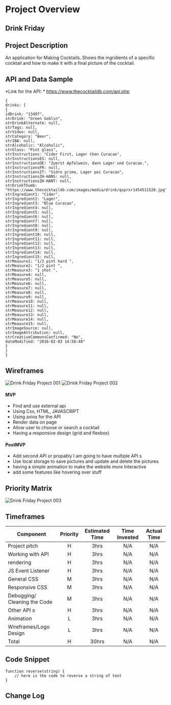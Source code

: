 # Project Overview

## Drink Friday

<!-- The name of your project. -->

## Project Description

An application for Making Cocktails. Shows the ingridients of a specific cocktail and how to make it with a final picture of the cocktail.

## API and Data Sample
*Link for the API: * https://www.thecocktaildb.com/api.php
```
{
drinks: [
{
idDrink: "13497",
strDrink: "Green Goblin",
strDrinkAlternate: null,
strTags: null,
strVideo: null,
strCategory: "Beer",
strIBA: null,
strAlcoholic: "Alcoholic",
strGlass: "Pint glass",
strInstructions: "Cider First, Lager then Curacao",
strInstructionsES: null,
strInstructionsDE: "Zuerst Apfelwein, dann Lager und Curacao.",
strInstructionsFR: null,
strInstructionsIT: "Sidro prima, Lager poi Curacao",
strInstructionsZH-HANS: null,
strInstructionsZH-HANT: null,
strDrinkThumb: "https://www.thecocktaildb.com/images/media/drink/qxprxr1454511520.jpg",
strIngredient1: "Cider",
strIngredient2: "Lager",
strIngredient3: "Blue Curacao",
strIngredient4: null,
strIngredient5: null,
strIngredient6: null,
strIngredient7: null,
strIngredient8: null,
strIngredient9: null,
strIngredient10: null,
strIngredient11: null,
strIngredient12: null,
strIngredient13: null,
strIngredient14: null,
strIngredient15: null,
strMeasure1: "1/2 pint hard ",
strMeasure2: "1/2 pint ",
strMeasure3: "1 shot ",
strMeasure4: null,
strMeasure5: null,
strMeasure6: null,
strMeasure7: null,
strMeasure8: null,
strMeasure9: null,
strMeasure10: null,
strMeasure11: null,
strMeasure12: null,
strMeasure13: null,
strMeasure14: null,
strMeasure15: null,
strImageSource: null,
strImageAttribution: null,
strCreativeCommonsConfirmed: "No",
dateModified: "2016-02-03 14:58:40"
}
]
}
```
## Wireframes
![Drink Friday Project 001](https://user-images.githubusercontent.com/61396761/131391167-8feefcdb-6b1d-497c-9d1e-194dfe4f95ac.jpeg)
![Drink Friday Project 002](https://user-images.githubusercontent.com/61396761/131391174-785b0382-6f81-44ca-ac8b-c8d74adb51ad.jpeg)



<!-- 
### MVP/PostMVP

The functionality will then be divided into two separate lists: MPV and PostMVP.  Carefully decided what is placed into your MVP as the client will expect this functionality to be implemented upon project completion.   -->

#### MVP 
<!-- *These are examples only. Replace with your own MVP features.* -->

- Find and use external api 
- Using Css, HTML, JAVASCRIPT 
- Using axios for the API
- Render data on page 
- Allow user to choose or search a cocktail
- Having a responsive design (grid and flexbox)

#### PostMVP  
<!-- *These are examples only. Replace with your own Post-MVP features.* -->

- Add second API or propably I am going to have multiple API s
- Use local storage to save pictures and update and delete the pictures
- having a simple animation to make the website more Interactive 
- add some features like hovering over stuff 

## Priority Matrix

<!-- Include a full list of features that have been prioritized based on the `Time and Importance` Matrix.  Link this image in a similar manner to your wireframes -->


![Drink Friday Project 003](https://user-images.githubusercontent.com/61396761/131391303-15ee07a1-cb2a-4908-a123-5329eb1b43c2.jpeg)






## Timeframes

| Component | Priority | Estimated Time | Time Invested | Actual Time |
| --- | :---: |  :---: | :---: | :---: |
| Project pitch | H | 3hrs| N/A | N/A |
| Working with API | H | 3hrs | N/A | N/A |
| rendering | H | 3hrs| N/A | N/A |
| JS Event Listener | H | 3hrs| N/A | N/A |
| General CSS | M | 3hrs| N/A | N/A |
| Responsive CSS | M | 3hrs| N/A | N/A |
| Debugging/ Cleaning the Code | M | 3hrs| N/A | N/A |
| Other API s | H | 3hrs| N/A | N/A |
| Animation | L | 3hrs| N/A | N/A |
| Wireframes/Logo Design | L | 3hrs| N/A | N/A |
| Total | H | 30hrs| N/A | N/A |

## Code Snippet

<!-- Use this section to include a brief code snippet of functionality that you are proud of and a brief description.   -->

```
function reverse(string) {
	// here is the code to reverse a string of text
}
```

## Change Log
<!--  Use this section to document what changes were made and the reasoning behind those changes.   -->
